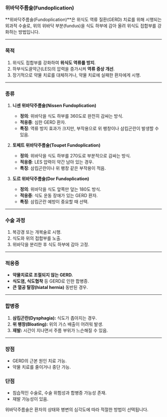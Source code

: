 
### **위바닥주름술(Fundoplication)**

**위바닥주름술(Fundoplication)**은 위식도 역류 질환(GERD) 치료를 위해 시행되는 외과적 수술로, 위의 위바닥 부분(fundus)을 식도 하부에 감아 올려 위식도 접합부를 강화하는 방법입니다.

---

### **목적**

1. 위식도 접합부를 강화하여 **위식도 역류를 방지**.
2. 하부식도괄약근(LES)의 압력을 증가시켜 **역류 증상 개선**.
3. 장기적으로 약물 치료를 대체하거나, 약물 치료에 실패한 환자에게 시행.

---

### **종류**

1. **니센 위바닥주름술(Nissen Fundoplication)**
    
    - **정의**: 위바닥을 식도 하부를 360도로 완전히 감싸는 방식.
    - **적응증**: 심한 GERD 환자.
    - **특징**: 역류 방지 효과가 크지만, 부작용으로 위 팽창이나 삼킴곤란이 발생할 수 있음.
2. **토페트 위바닥주름술(Toupet Fundoplication)**
    
    - **정의**: 위바닥을 식도 하부를 270도로 부분적으로 감싸는 방식.
    - **적응증**: LES 압력이 약간 남아 있는 경우.
    - **특징**: 삼킴곤란이나 위 팽창 같은 부작용이 적음.
3. **도르 위바닥주름술(Dor Fundoplication)**
    
    - **정의**: 위바닥을 식도 앞쪽만 덮는 180도 방식.
    - **적응증**: 식도 운동 장애가 있는 GERD 환자.
    - **특징**: 삼킴곤란 예방이 중요할 때 선택.

---

### **수술 과정**

1. 복강경 또는 개복술로 시행.
2. 식도와 위의 접합부를 노출.
3. 위바닥을 분리한 후 식도 하부에 감아 고정.

---

### **적응증**

- **약물치료로 조절되지 않는 GERD.**
- **식도염, 식도협착** 등 GERD로 인한 합병증.
- **큰 열공 탈장(hiatal hernia)** 동반된 경우.

---

### **합병증**

1. **삼킴곤란(Dysphagia):** 식도가 좁아지는 경우.
2. **위 팽창(Bloating):** 위의 가스 배출이 어려워 발생.
3. **재발:** 시간이 지나면서 주름 부위가 느슨해질 수 있음.

---

### **장점**

- GERD의 근본 원인 치료 가능.
- 약물 치료를 줄이거나 중단 가능.

### **단점**

- 침습적인 수술로, 수술 위험성과 합병증 가능성 존재.
- 재발 가능성이 있음.

위바닥주름술은 환자의 상태와 병변의 심각도에 따라 적절한 방법이 선택됩니다.